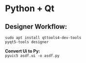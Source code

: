 # Python + Qt

## Designer Workflow:
```
sudo apt install qttools4-dev-tools
pyqt5-tools designer
```

**Convert Ui to Py:**  
`pyuic5 asdf.ui -o asdf.py`

